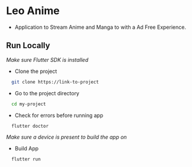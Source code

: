 
# Leo Anime

- Application to Stream Anime and Manga to with a Ad Free Experience.

## Run Locally

*Make sure Flutter SDK is installed*


- Clone the project

```bash
  git clone https://link-to-project
```

- Go to the project directory

```bash
  cd my-project
```

- Check for errors before running app

```bash
  flutter doctor
```

*Make sure a device is present to build the app on*

- Build App 

```bash
  flutter run
```

